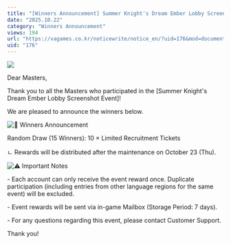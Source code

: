 ```yaml
---
title: "[Winners Announcement] Summer Knight's Dream Ember Lobby Screenshot Event"
date: "2025.10.22"
category: "Winners Announcement"
views: 194
url: "https://vagames.co.kr/noticewrite/notice_en/?uid=176&mod=document"
uid: "176"
---
```


![](/images/news/live/en/176-2b561a62.png)  

  

Dear Masters,

  

Thank you to all the Masters who participated in the \[Summer Knight's Dream Ember Lobby Screenshot Event\]!

  

We are pleased to announce the winners below.

  

![🎁](/images/news/live/en/200-00ebbf59.svg) Winners Announcement

Random Draw (15 Winners): 10 × Limited Recruitment Tickets

ㄴ Rewards will be distributed after the maintenance on October 23 (Thu).

  

![⚠️](/images/news/live/en/176-56bce6b0.svg) Important Notes

\- Each account can only receive the event reward once. Duplicate participation (including entries from other language regions for the same event) will be excluded.

\- Event rewards will be sent via in-game Mailbox (Storage Period: 7 days).

\- For any questions regarding this event, please contact Customer Support.

  

Thank you!